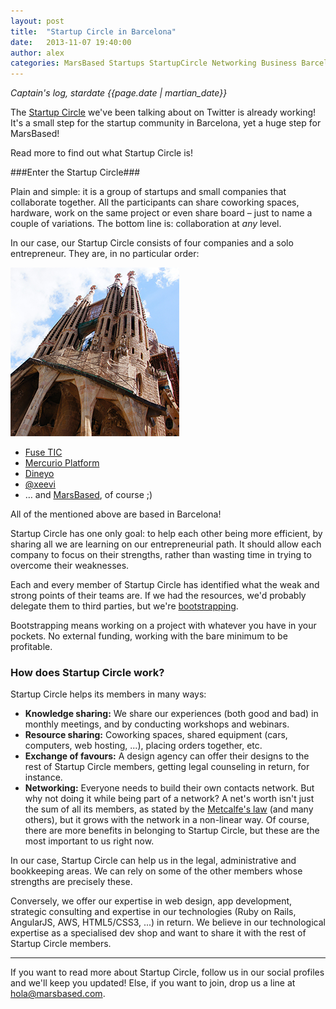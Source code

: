 ```yaml
---
layout: post
title:  "Startup Circle in Barcelona"
date:   2013-11-07 19:40:00
author: alex
categories: MarsBased Startups StartupCircle Networking Business Barcelona
---
```


*Captain's log, stardate {{page.date | martian_date}}*

The <a href="https://twitter.com/search?q=%23startupcircle&src=typd" title="Startup Circle on Twitter" target="_blank">Startup Circle</a> we've been talking about on Twitter is already working! It's a small step for the startup community in Barcelona, yet a huge step for MarsBased!

Read more to find out what Startup Circle is!

<!--more-->

###Enter the Startup Circle###

Plain and simple: it is a group of startups and small companies that collaborate together. All the participants can share coworking spaces, hardware, work on the same project or even share board – just to name a couple of variations. The bottom line is: collaboration at *any* level.

In our case, our Startup Circle consists of four companies and a solo entrepreneur. They are, in no particular order:

<img src="/images/blog/post4.png" alt="The Sagrada Família, in Barcelona, home of our Startup Circle" title="The Sagrada Família, in Barcelona, home of Startup Circle" class="img-circle img-right img-responsive" />

* <a href="http://www.fusetic.com/" title="Fuse TIC's Website" target="_blank">Fuse TIC</a>
* <a href="http://mercurio-platform.com/" title="Mercurio Platform's Website" target="_blank">Mercurio Platform</a>
* <a href="http://www.dineyo.com/" title="Dineyo's Website" target="_blank">Dineyo</a>
* <a href="http://twitter.com/xeeevi" title="Xeeevi's Twitter Profile" target="_blank">@xeevi</a>
* … and <a href="http://www.twitter.com/MarsBased" title="MarsBased Twitter Profile" target="_blank">MarsBased</a>, of course ;)

All of the mentioned above are based in Barcelona!

Startup Circle has one only goal: to help each other being more efficient, by sharing all we are learning on our entrepreneurial path. It should allow each company to focus on their strengths, rather than wasting time in trying to overcome their weaknesses.

Each and every member of Startup Circle has identified what the weak and strong points of their teams are. If we had the resources, we'd probably delegate them to third parties, but we're <a href="http://en.wikipedia.org/wiki/Bootstrapping" title="Bootstrapping definition from Wikipedia" target="_blank">bootstrapping</a>.

Bootstrapping means working on a project with whatever you have in your pockets. No external funding, working with the bare minimum to be profitable.

### How does Startup Circle work? ###

Startup Circle helps its members in many ways:

* **Knowledge sharing:** We share our experiences (both good and bad) in monthly meetings, and by conducting workshops and webinars.
* **Resource sharing:** Coworking spaces, shared equipment (cars, computers, web hosting, ...), placing orders together, etc.
* **Exchange of favours:** A design agency can offer their designs to the rest of Startup Circle members, getting legal counseling in return, for instance.
* **Networking:** Everyone needs to build their own contacts network. But why not doing it while being part of a network? A net's worth isn't just the sum of all its members, as stated by the <a href="http://en.wikipedia.org/wiki/Metcalfe%27s_law" title="Metcalfe's law" target="_blank">Metcalfe's law</a> (and many others), but it grows with the network in a non-linear way.
Of course, there are more benefits in belonging to Startup Circle, but these are the most important to us right now.

In our case, Startup Circle can help us in the legal, administrative and bookkeeping areas. We can rely on some of the other members whose strengths are precisely these.

Conversely, we offer our expertise in web design, app development, strategic consulting and expertise in our technologies (Ruby on Rails, AngularJS, AWS, HTML5/CSS3, ...) in return. We believe in our technological expertise as a specialised dev shop and want to share it with the rest of Startup Circle members.

<hr/>

If you want to read more about Startup Circle, follow us in our social profiles and we'll keep you updated! Else, if you want to join, drop us a line at <a href="mailto:hola@marsbased.com">hola@marsbased.com</a>.

